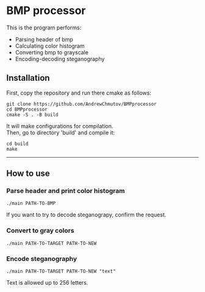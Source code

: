 # BMP processor

This is the program performs:
- Parsing header of bmp
- Calculating color histogram
- Converting bmp to grayscale
- Encoding-decoding steganography

## Installation
First, copy the repository and run there cmake as follows:
```
git clone https://github.com/AndrewChmutov/BMPprocessor
cd BMPprocessor
cmake -S . -B build
```
It will make configurations for compilation.<br>
Then, go to directory 'build' and compile it:
```
cd build
make
```

---

## How to use

### Parse header and print color histogram

```
./main PATH-TO-BMP
```
If you want to try to decode steganograpy, confirm the request.

### Convert to gray colors

```
./main PATH-TO-TARGET PATH-TO-NEW
```

### Encode steganography

```
./main PATH-TO-TARGET PATH-TO-NEW "text"
```
Text is allowed up to 256 letters.